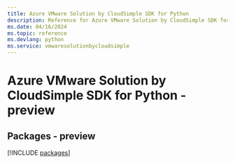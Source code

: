 ```yaml
---
title: Azure VMware Solution by CloudSimple SDK for Python
description: Reference for Azure VMware Solution by CloudSimple SDK for Python
ms.date: 04/16/2024
ms.topic: reference
ms.devlang: python
ms.service: vmwaresolutionbycloudsimple
---
```

# Azure VMware Solution by CloudSimple SDK for Python - preview
## Packages - preview
[!INCLUDE [packages](vmware-solution-by-cloudsimple-index.md)]